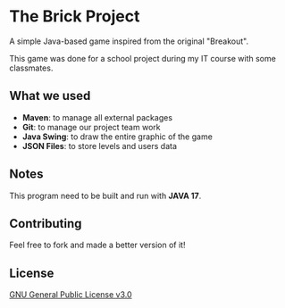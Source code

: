 # The Brick Project

A simple Java-based game inspired from the original "Breakout".

This game was done for a school project during my IT course with some classmates.

## What we used

- **Maven**: to manage all external packages
- **Git**: to manage our project team work
- **Java Swing**: to draw the entire graphic of the game
- **JSON Files**: to store levels and users data

## Notes

This program need to be built and run with **JAVA 17**.

## Contributing

Feel free to fork and made a better version of it!

## License
[GNU General Public License v3.0](https://github.com/MichaelCasaDev/The-Brick-Project/blob/main/LICENSE)
